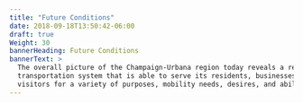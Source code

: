 ```yaml
---
title: "Future Conditions"
date: 2018-09-18T13:50:42-06:00
draft: true
Weight: 30
bannerHeading: Future Conditions
bannerText: >
  The overall picture of the Champaign-Urbana region today reveals a regional
  transportation system that is able to serve its residents, businesses, and
  visitors for a variety of purposes, mobility needs, desires, and abilities.
---
```

